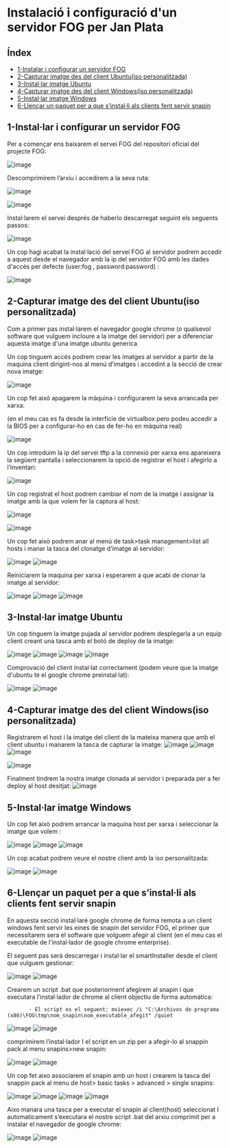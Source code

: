 # Instalació i configuració d'un servidor FOG per Jan Plata

## Índex 

  - [1-Instalar i configurar un servidor FOG](#1-installar-i-configurar-un-servidor-fog)
  - [2-Capturar imatge des del client Ubuntu(iso personalitzada)](#2-capturar-imatge-des-del-client-ubuntuiso-personalitzada)
  - [3-Instal·lar imatge Ubuntu](#3-installar-imatge-ubuntu)
  - [4-Capturar imatge des del client Windows(iso personalitzada)](#4-capturar-imatge-des-del-client-windowsiso-personalitzada)
  - [5-Instal·lar imatge Windows](#5-installar-imatge-windows)
  - [6-Llençar un paquet per a que s’instal·li als clients fent servir snapin](#6-llençar-un-paquet-per-a-que-sinstalli-als-clients-fent-servir-snapin)
 
## 1-Instal·lar i configurar un servidor FOG

Per a començar ens baixarem el servei FOG del repositori oficial del projecte FOG:

![image](https://github.com/GitJanPlata/Instalacio_FOG/assets/96839905/11512a72-2ae3-473f-b488-ee7cf7075882)

Descomprimirem l’arxiu i accedirem a la seva ruta:

![image](https://github.com/GitJanPlata/Instalacio_FOG/assets/96839905/387f31a8-f22c-4d07-abcb-865af2b3a844)

![image](https://github.com/GitJanPlata/Instalacio_FOG/assets/96839905/a066fd3a-5c89-4681-8c25-0e752ec20c3c)

Instal·larem el servei després de haberlo descarregat seguint els seguents passos:

![image](https://github.com/GitJanPlata/Instalacio_FOG/assets/96839905/d73a8e23-8b7c-43fe-9eb5-cc4f1f0c7915)

Un cop hagi acabat la instal·lació del servei FOG al servidor podrem accedir a aquest desde el navegador amb la ip del servidor FOG amb les dades d'accés per defecte (user:fog , password:password) : 

![image](https://github.com/GitJanPlata/Instalacio_FOG/assets/96839905/1eb028f9-5752-4cb6-b396-369df958442b)

## 2-Capturar imatge des del client Ubuntu(iso personalitzada)
Com a primer pas instal·larem el navegador google chrome (o qualsevol software que vulguem incloure a la imatge del servidor) per a diferenciar aquesta imatge d'una imatge ubuntu generica

Un cop tinguem accés podrem crear les imatges al servidor a partir de la maquina client dirigint-nos al menú d’imatges i accedint a la secció de crear nova imatge:

![image](https://github.com/GitJanPlata/Instalacio_FOG/assets/96839905/8b5d1320-4743-4336-89b1-bfab69136342)

Un cop fet aixó apagarem la màquina i configurarem la seva arrancada per xarxa:

(en el meu cas es fa desde la interficie de virtualbox pero podeu accedir a la BIOS per a configurar-ho en cas de fer-ho en màquina real)

![image](https://github.com/GitJanPlata/Instalacio_FOG/assets/96839905/0636d1bb-8c3f-4357-9399-760e44999a0e)

Un cop introduim la ip del servei tftp a la connexió per xarxa ens apareixera la següent pantalla i seleccionarem la opció de registrar el host i afegirlo a l’inventari:

![image](https://github.com/GitJanPlata/Instalacio_FOG/assets/96839905/92e320c4-8b0f-4601-80df-68079c6d246f)

Un cop registrat el host podrem cambiar el nom de la imatge i assignar la imatge amb la que volem fer la captura al host:

![image](https://github.com/GitJanPlata/Instalacio_FOG/assets/96839905/c671f049-c962-4d6d-8af7-98f5c55f3824)

![image](https://github.com/GitJanPlata/Instalacio_FOG/assets/96839905/5970b059-300d-4341-ad10-446112e71df6)

Un cop fet això podrem anar al menú de task>task management>list all hosts i manar la tasca del clonatge d’imatge al servidor:

![image](https://github.com/GitJanPlata/Instalacio_FOG/assets/96839905/351f7048-0097-4cdd-826e-530b5d324565)
![image](https://github.com/GitJanPlata/Instalacio_FOG/assets/96839905/848e2908-1d93-4333-ba35-394aecc7a583)

Reiniciarem la maquina per xarxa i esperarem a que acabi de clonar la imatge al servidor:

![image](https://github.com/GitJanPlata/Instalacio_FOG/assets/96839905/05867c0e-4a9b-4c8f-92d6-03f42eaa69af)
![image](https://github.com/GitJanPlata/Instalacio_FOG/assets/96839905/14ba9684-6c3a-4533-8929-b499e742a13c)
![image](https://github.com/GitJanPlata/Instalacio_FOG/assets/96839905/bc49e894-5b25-4867-b588-fd6a04d2ddf4)

## 3-Instal·lar imatge Ubuntu

Un cop tinguem la imatge pujada al servidor podrem desplegarla a un equip client creant una tasca amb el botó de deploy de la imatge:

![image](https://github.com/GitJanPlata/Instalacio_FOG/assets/96839905/c321db14-85ca-4b5e-a124-82ffdeb7c2bb)
![image](https://github.com/GitJanPlata/Instalacio_FOG/assets/96839905/3cddddbf-8a65-44ae-b83a-557834794593)
![image](https://github.com/GitJanPlata/Instalacio_FOG/assets/96839905/76ac56f1-6c4f-4543-bcda-59298e279b19)
![image](https://github.com/GitJanPlata/Instalacio_FOG/assets/96839905/69bfe3f1-89d8-45bd-a520-a6dbe7ae3fe8)

Comprovació del client instal·lat correctament (podem veure que la imatge d'ubuntu te el google chrome preinstal·lat):

![image](https://github.com/GitJanPlata/Instalacio_FOG/assets/96839905/d990c56d-19c6-4b41-9056-c455b3571c14)
![image](https://github.com/GitJanPlata/Instalacio_FOG/assets/96839905/768c8cdc-5c70-4eef-8681-0cb263e63c7c)

## 4-Capturar imatge des del client Windows(iso personalitzada)

Registrarem el host i la imatge del client de la mateixa manera que amb el client ubuntu i manarem la tasca de capturar la imatge:
![image](https://github.com/GitJanPlata/Instalacio_FOG/assets/96839905/b2a2dab4-c4c8-49bc-84be-72a4586838b7)
![image](https://github.com/GitJanPlata/Instalacio_FOG/assets/96839905/fefef41d-ec1a-47db-b378-236a6460c1a8)
![image](https://github.com/GitJanPlata/Instalacio_FOG/assets/96839905/5273ddcc-bfed-4c8e-a341-349a13f2403b)

![image](https://github.com/GitJanPlata/Instalacio_FOG/assets/96839905/4a9676a7-0aa7-483c-9c12-d72fa1d94d9c)

Finalment tindrem la nostra imatge clonada al servidor i preparada per a fer deploy al host desitjat:
![image](https://github.com/GitJanPlata/Instalacio_FOG/assets/96839905/33dba63f-5a59-46d1-8a2f-d850f06bc8fb)

## 5-Instal·lar imatge Windows

Un cop fet això podrem arrancar la maquina host per xarxa i seleccionar la imatge que volem :

![image](https://github.com/GitJanPlata/Instalacio_FOG/assets/96839905/c1592a2d-85e2-41ea-8d2e-6879521ab0f4)
![image](https://github.com/GitJanPlata/Instalacio_FOG/assets/96839905/428b7009-42a8-42b7-95d1-33b436278997)
![image](https://github.com/GitJanPlata/Instalacio_FOG/assets/96839905/8139e6e7-5b99-43d8-bdd9-0e4b3d4147ac)

Un cop acabat podrem veure el nostre client amb la iso personalitzada:

![image](https://github.com/GitJanPlata/Instalacio_FOG/assets/96839905/153cce4b-f1e7-4fc2-9e2d-e50fead6cbca)
![image](https://github.com/GitJanPlata/Instalacio_FOG/assets/96839905/4a92bafe-02ce-4c9c-b539-9cb23af2fc56)

## 6-Llençar un paquet per a que s’instal·li als clients fent servir snapin
En aquesta secció instal·laré google chrome de forma remota a un client windows fent servir les eines de snapin del servidor FOG, el primer que necessitarem sera el software que volguem afegir al client (en el meu cas el executable de l'instal·lador de google chrome enterprise).

El seguent pas serà descarregar i instal·lar el smartInstaller desde el client que vulguem gestionar:

![image](https://github.com/GitJanPlata/Instalacio_FOG/assets/96839905/fc88e995-7d17-4c5a-8967-382b6dd22a93)
![image](https://github.com/GitJanPlata/Instalacio_FOG/assets/96839905/a34aff4f-fead-436e-b866-0c3efd3a97be)

Crearem un script .bat que posteriorment afegirem al snapin i que executara l’instal·lador de chrome al client objectiu de forma automàtica:     
           
           - El script es el seguent: msiexec /i "C:\Archivos de programa (x86)\FOG\tmp\nom_snapin\nom_executable_afegit" /quiet

![image](https://github.com/GitJanPlata/Instalacio_FOG/assets/96839905/65679d27-7d63-4b32-ab2f-90444f0f67ba)
![image](https://github.com/GitJanPlata/Instalacio_FOG/assets/96839905/0da7b96c-dca5-49ce-9bad-ba3530e6b821)

comprimirem l’instal·lador I el script en un zip per a afegir-lo al snappin pack al menu snapins>new snapin:

![image](https://github.com/GitJanPlata/Instalacio_FOG/assets/96839905/118549cc-6c55-487a-882a-404935a8db93)
![image](https://github.com/GitJanPlata/Instalacio_FOG/assets/96839905/2d7db04d-564d-4aa6-89e6-1a0999739cc8)

Un cop fet aixo associarem el snapin amb un host i crearem la tasca del snappin pack al menu de host> basic tasks > advanced > single snapins:

![image](https://github.com/GitJanPlata/Instalacio_FOG/assets/96839905/053406d0-8955-4c74-9d94-2213e0fe3104)
![image](https://github.com/GitJanPlata/Instalacio_FOG/assets/96839905/ed3daa7b-9435-468c-b07f-d1b6ac2612de)
![image](https://github.com/GitJanPlata/Instalacio_FOG/assets/96839905/93682b05-b3af-4471-aaac-938d62281a80)
![image](https://github.com/GitJanPlata/Instalacio_FOG/assets/96839905/dee495ce-4d00-4d70-a0ca-a2681b31e8fb)

Aixo manara una tasca per a executar el snapin al client(host) seleccionat I automaticament s’executara el nostre script .bat del arxiu comprimit per a instalar el navegador de google chrome:

![image](https://github.com/GitJanPlata/Instalacio_FOG/assets/96839905/d3cff08f-3dfe-4aa4-977b-1aeb2ba60433)
![image](https://github.com/GitJanPlata/Instalacio_FOG/assets/96839905/3b0f25b4-42a0-4aec-9332-4612d0b309cd)


